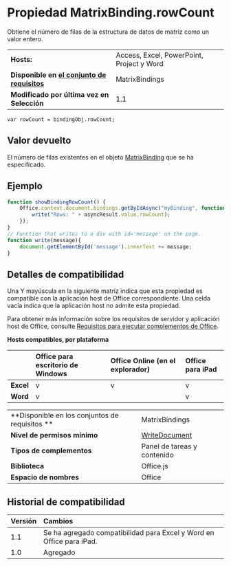
# Propiedad MatrixBinding.rowCount
Obtiene el número de filas de la estructura de datos de matriz como un valor entero.

|||
|:-----|:-----|
|**Hosts:**|Access, Excel, PowerPoint, Project y Word|
|**Disponible en [el conjunto de requisitos](../../docs/overview/specify-office-hosts-and-api-requirements.md)**|MatrixBindings|
|**Modificado por última vez en Selección**|1.1|

```
var rowCount = bindingObj.rowCount;
```


## Valor devuelto

El número de filas existentes en el objeto [MatrixBinding](../../reference/shared/binding.matrixbinding.md) que se ha especificado.


## Ejemplo




```js
function showBindingRowCount() {
    Office.context.document.bindings.getByIdAsync("myBinding", function (asyncResult) {
        write("Rows: " + asyncResult.value.rowCount);
    });
}
// Function that writes to a div with id='message' on the page.
function write(message){
    document.getElementById('message').innerText += message; 
}
```




## Detalles de compatibilidad


Una Y mayúscula en la siguiente matriz indica que esta propiedad es compatible con la aplicación host de Office correspondiente. Una celda vacía indica que la aplicación host no admite esta propiedad.

Para obtener más información sobre los requisitos de servidor y aplicación host de Office, consulte [Requisitos para ejecutar complementos de Office](../../docs/overview/requirements-for-running-office-add-ins.md).


**Hosts compatibles, por plataforma**


||**Office para escritorio de Windows**|**Office Online (en el explorador)**|**Office para iPad**|
|:-----|:-----|:-----|:-----|
|**Excel**|v|v|v|
|**Word**|v||v|

|||
|:-----|:-----|
|**Disponible en los conjuntos de requisitos **|MatrixBindings|
|**Nivel de permisos mínimo**|[WriteDocument](../../docs/develop/requesting-permissions-for-api-use-in-content-and-task-pane-add-ins.md)|
|**Tipos de complementos**|Panel de tareas y contenido|
|**Biblioteca**|Office.js|
|**Espacio de nombres**|Office|

## Historial de compatibilidad




|**Versión**|**Cambios**|
|:-----|:-----|
|1.1|Se ha agregado compatibilidad para Excel y Word en Office para iPad.|
|1.0|Agregado|
